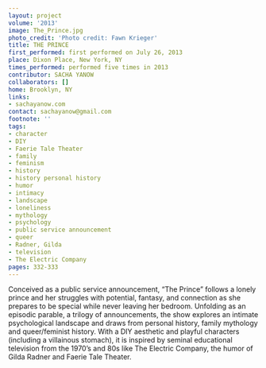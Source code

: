 ```yaml
---
layout: project
volume: '2013'
image: The_Prince.jpg
photo_credit: 'Photo credit: Fawn Krieger'
title: THE PRINCE
first_performed: first performed on July 26, 2013
place: Dixon Place, New York, NY
times_performed: performed five times in 2013
contributor: SACHA YANOW
collaborators: []
home: Brooklyn, NY
links:
- sachayanow.com
contact: sachayanow@gmail.com
footnote: ''
tags:
- character
- DIY
- Faerie Tale Theater
- family
- feminism
- history
- history personal history
- humor
- intimacy
- landscape
- loneliness
- mythology
- psychology
- public service announcement
- queer
- Radner, Gilda
- television
- The Electric Company
pages: 332-333
---
```


Conceived as a public service announcement, “The Prince” follows a lonely prince and her struggles with potential, fantasy, and connection as she prepares to be special while never leaving her bedroom. Unfolding as an episodic parable, a trilogy of announcements, the show explores an intimate psychological landscape and draws from personal history, family mythology and queer/feminist history. With a DIY aesthetic and playful characters (including a villainous stomach), it is inspired by seminal educational television from the 1970’s and 80s like The Electric Company, the humor of Gilda Radner and Faerie Tale Theater.
